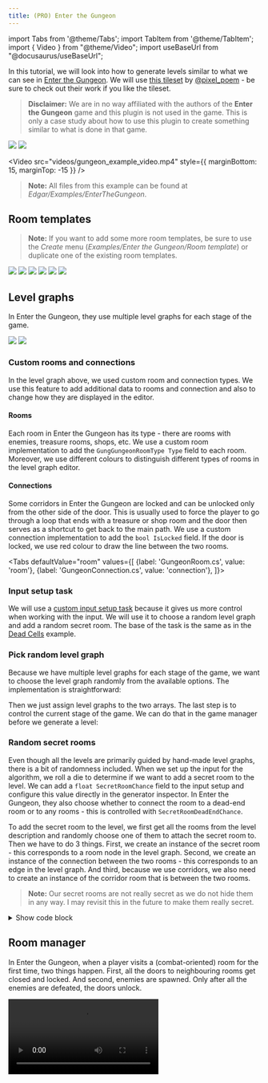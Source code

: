 ```yaml
---
title: (PRO) Enter the Gungeon
---
```


import Tabs from '@theme/Tabs';
import TabItem from '@theme/TabItem';
import { Video } from "@theme/Video";
import useBaseUrl from "@docusaurus/useBaseUrl";

In this tutorial, we will look into how to generate levels similar to what we can see in [Enter the Gungeon](https://store.steampowered.com/app/311690/Enter_the_Gungeon/). We will use [this tileset](https://pixel-poem.itch.io/dungeon-assetpuck) by [@pixel_poem](https://twitter.com/pixel_poem) - be sure to check out their work if you like the tileset.

> **Disclaimer:** We are in no way affiliated with the authors of the **Enter the Gungeon** game and this plugin is not used in the game. This is only a case study about how to use this plugin to create something similar to what is done in that game.

<Gallery cols={2} fixedHeight>
    <Image src="2d/examples/gungeon/result1.png" caption="Example result" />
    <Image src="2d/examples/gungeon/result2.png" caption="Example result" />
</Gallery>

<Video src="videos/gungeon_example_video.mp4" style={{ marginBottom: 15, marginTop: -15 }} />

> **Note:** All files from this example can be found at *Edgar/Examples/EnterTheGungeon*.

## Room templates

> **Note:** If you want to add some more room templates, be sure to use the *Create* menu (*Examples/Enter the Gungeon/Room template*) or duplicate one of the existing room templates.

<Gallery cols={2} fixedHeight>
    <Image src="2d/examples/gungeon/room_templates/entrance.png" caption="Entrance" />
    <Image src="2d/examples/gungeon/room_templates/hub1.png" caption="Hub" />
    <Image src="2d/examples/gungeon/room_templates/normal5.png" caption="Normal" />
    <Image src="2d/examples/gungeon/room_templates/reward.png" caption="Reward" />
    <Image src="2d/examples/gungeon/room_templates/shop.png" caption="Shop" />
    <Image src="2d/examples/gungeon/room_templates/secret.png" caption="Secret" />
</Gallery>

## Level graphs

In Enter the Gungeon, they use multiple level graphs for each stage of the game.

<Gallery cols={2} fixedHeight>
    <Image src="2d/examples/gungeon/level_graph_2.png" caption="Stage 1 level graph" /> 
    <Image src="2d/examples/gungeon/level_graph_1.png" caption="Stage 2 level graph" /> 
</Gallery>

### Custom rooms and connections

In the level graph above, we used custom room and connection types. We use this feature to add additional data to rooms and connection and also to change how they are displayed in the editor.

#### Rooms

Each room in Enter the Gungeon has its type - there are rooms with enemies, treasure rooms, shops, etc. We use a custom room implementation to add the `GungGungeonRoomType Type` field to each room. Moreover, we use different colours to distinguish different types of rooms in the level graph editor.

#### Connections

Some corridors in Enter the Gungeon are locked and can be unlocked only from the other side of the door. This is usually used to force the player to go through a loop that ends with a treasure or shop room and the door then serves as a shortcut to get back to the main path. We use a custom connection implementation to add the `bool IsLocked` field. If the door is locked, we use red colour to draw the line between the two rooms.

<Tabs
defaultValue="room"
values={[
{label: 'GungeonRoom.cs', value: 'room'},
{label: 'GungeonConnection.cs', value: 'connection'},
]}>
<TabItem value="room">

<ExternalCode name="2d_gungeon_room" />

  </TabItem>
  <TabItem value="connection">

<ExternalCode name="2d_gungeon_connection" />

  </TabItem>
</Tabs>

### Input setup task

We will use a [custom input setup task](generators/custom-input.md) because it gives us more control when working with the input. We will use it to choose a random level graph and add a random secret room. The base of the task is the same as in the [Dead Cells](examples/dead-cells.md#input-setup) example.

### Pick random level graph

Because we have multiple level graphs for each stage of the game, we want to choose the level graph randomly from the available options. The implementation is straightforward:

<ExternalCode name="2d_gungeon_inputSetup_1" />

Then we just assign level graphs to the two arrays. The last step is to control the current stage of the game. We can do that in the game manager before we generate a level:

<ExternalCode name="2d_gungeon_generatorStage" />

### Random secret rooms

Even though all the levels are primarily guided by hand-made level graphs, there is a bit of randomness included. When we set up the input for the algorithm, we roll a die to determine if we want to add a secret room to the level. We can add a `float SecretRoomChance` field to the input setup and configure this value directly in the generator inspector. In Enter the Gungeon, they also choose whether to connect the room to a dead-end room or to any rooms - this is controlled with `SecretRoomDeadEndChance`.

To add the secret room to the level, we first get all the rooms from the level description and randomly choose one of them to attach the secret room to. Then we have to do 3 things. First, we create an instance of the secret room - this corresponds to a room node in the level graph. Second, we create an instance of the connection between the two rooms - this corresponds to an edge in the level graph. And third, because we use corridors, we also need to create an instance of the corridor room that is between the two rooms.

> **Note:** Our secret rooms are not really secret as we do not hide them in any way. I may revisit this in the future to make them really secret.

<details><summary>Show code block</summary>
<div>

<ExternalCode name="2d_gungeon_inputSecretRooms" />

</div>
</details>

## Room manager

In Enter the Gungeon, when a player visits a (combat-oriented) room for the first time, two things happen. First, all the doors to neighbouring rooms get closed and locked. And second, enemies are spawned. Only after all the enemies are defeated, the doors unlock.

<Video src="videos/gungeon_enter_room.mp4" />

<br />

> **Note:** The enemies in this example are very dumb - they just stand there and cannot be killed as there is no combat system implemented. Therefore, the doors open after some time even though enemies are still alive.

### Current room detection

The base of this setup is detecting when a player enters a room. We will use the same setup as we described in the [Current room detection](guides/current-room-detection.md) tutorial. That means that we have a floor collider that is set to trigger, and it informs `RoomManager` when the player enters a room.

### Enemies

We will use a very simple approach to a randomized spawn of enemies. We will use the floor collider that we set up in the previous step to get a random position inside the room.

The algorithm works as follows:

1. Get a random position inside floor collider bounds
2. Check if the position is actually inside the collider (there may be holes)
3. Check that there are no other colliders near the position
4. Pick a random enemy and instantiate it at the position

<details><summary>Show code block</summary>
<div>

<ExternalCode name="2d_gungeon_roomManager" />

</div>
</details>

<br />

> **Note:** As the process of choosing enemy spawn points is random, we hope that the success rate is quite high, and we do not have to spend too much time on it. However, if we wanted to spawn too many enemies or there were too many holes in the collider, we could have problems with performance. In that case, it would be better to use a different approach.

### Doors

Our goal is to close neighbouring corridors with doors when the player enters the room and then open the doors when all the enemies are dead. The only slightly complex part is how to obtain the game objects that represent the doors. To make our lives easier, we added the doors directly to each corridor room template. That means that after the level is generated we just have to retrieve the doors from corridor room templates.

<Gallery cols={2} fixedHeight>
    <Image src="2d/examples/gungeon/room_templates/ver5.png" caption="Vertical corridor" />
    <Image src="2d/examples/gungeon/room_templates/hor5.png" caption="Horizontal corridor" />
</Gallery>

We can do it like this:

1. Prepare a custom post-processing task
2. Go through all non-corridor rooms
4. Find all the corridors that are connected to the room
5. Get the door game object from each neighbouring corridor
6. Store all the doors in the room manager

When we have the game objects, we can simply activate them when the player enters the room and then deactivate them when enemies are dead. (Or just open the doors after 3 seconds because we do not have any combat implemented.)

<details><summary>Show code block</summary>
<div>

<ExternalCode name="2d_gungeon_doors" />

</div>
</details>

### Locked doors

The last thing that we have to handle are doors that should be locked even if there are no enemies. These doors are used to separate reward/shop rooms from other rooms and force the player to find a different path to the reward room. When the player discovers the reward room, all the neighbouring locked doors are unlocked.

## Fog of War

In this example, the [Fog of War](guides/fog-of-war.md) feature is enabled. For more information on how to set up the feature, please see the [documentation](guides/fog-of-war.md). In order to integrate the Fog of War into this example scene, I modified the current room detection script (`GungeonCurrentRoomHandler` class) to trigger the fog when a player enters a corridor room, and I also modified the `GungeonPostProcessTask` class to set up the fog after a level is generated.

> **Note:** The integration of the Fog of War effect into this example could be improved. I think that it looks better when the next room is revealed only after the player walks through the middle of a corridor and not right when he enters the corridor. Also, the integration with doors is not ideal - you can reveal rooms behind locked rooms if you go close to the door. I want to improve this in the future.

> **Note:** To disable the Fog of War effect, go to the main camera and disable the Fog of War component.

## Results

<Gallery cols={2} fixedHeight>
    <Image src="2d/examples/gungeon/result3.png" caption="Example result" />
    <Image src="2d/examples/gungeon/result4.png" caption="Example result" />
</Gallery>